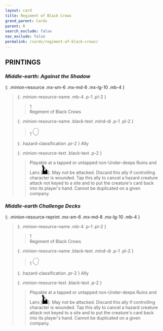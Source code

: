 ```yaml
---
layout: card
title: Regiment of Black Crows
grand_parent: Cards
parent: R
search_exclude: false
nav_exclude: false
permalink: /cards/regiment-of-black-crows/
---
```


## PRINTINGS


### _Middle-earth: Against the Shadow_

{: .minion-resource .mx-sm-6 .mx-md-8 .mx-lg-10 .mb-4 }
> {: .minion-resource-name .mb-4 .p-1 .pl-2 }
> > <div class="hazard-mp">1</div>
> > <div class="card-name">Regiment of Black Crows</div>
>
> {: .minion-resource-name .black-text .mind-di .p-1 .pl-2 }
> > 1 ![](/assets/images/mind.svg)
>
> {: .hazard-classification .pr-2 }
> Ally
>
> {: .minion-resource-text .black-text .p-2 }
> > Playable at a tapped or untapped non-Under-deeps Ruins and Lairs \[![](/assets/images/ruinlair.svg)]. May not be attacked. Discard this ally if controlling character is wounded. Tap this ally to cancel a hazard creature attack not keyed to a site and to put the creature's card back into its player's hand. Cannot be duplicated on a given company. 
> 

### _Middle-earth Challenge Decks_

{: .minion-resource-reprint .mx-sm-6 .mx-md-8 .mx-lg-10 .mb-4 }
> {: .minion-resource-name .mb-4 .p-1 .pl-2 }
> > <div class="hazard-mp">1</div>
> > <div class="card-name">Regiment of Black Crows</div>
>
> {: .minion-resource-name .black-text .mind-di .p-1 .pl-2 }
> > 1 ![](/assets/images/mind.svg)
>
> {: .hazard-classification .pr-2 }
> Ally
>
> {: .minion-resource-text .black-text .p-2 }
> > Playable at a tapped or untapped non-Under-deeps Ruins and Lairs \[![](/assets/images/ruinlair.svg)]. May not be attacked. Discard this ally if controlling character is wounded. Tap this ally to cancel a hazard creature attack not keyed to a site and to put the creature's card back into its player's hand. Cannot be duplicated on a given company. 
> 
